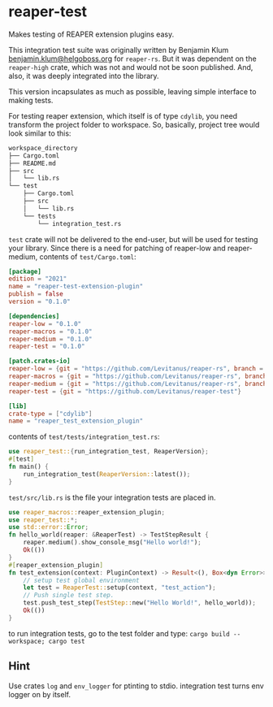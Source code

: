 # reaper-test

Makes testing of REAPER extension plugins easy.

This integration test suite was originally written by Benjamin Klum <benjamin.klum@helgoboss.org> for `reaper-rs`. But it was dependent on the `reaper-high` crate, which was not and would not be soon published. And, also, it was deeply integrated into the library.

This version incapsulates as much as possible, leaving simple interface to making tests.

For testing reaper extension, which itself is of type `cdylib`,
you need transform the project folder to workspace. So, basically,
project tree would look similar to this:

```bash
workspace_directory
├── Cargo.toml
├── README.md
├── src
│   └── lib.rs
└── test
    ├── Cargo.toml
    ├── src
    │   └── lib.rs
    └── tests
        └── integration_test.rs
```

`test` crate will not be delivered to the end-user, but will be used for
testing your library. Since there is a need for patching of reaper-low and reaper-medium, contents of `test/Cargo.toml`:

```toml
[package]
edition = "2021"
name = "reaper-test-extension-plugin"
publish = false
version = "0.1.0"

[dependencies]
reaper-low = "0.1.0"
reaper-macros = "0.1.0"
reaper-medium = "0.1.0"
reaper-test = "0.1.0"

[patch.crates-io]
reaper-low = {git = "https://github.com/Levitanus/reaper-rs", branch = "stable_for_rea-rs"}
reaper-macros = {git = "https://github.com/Levitanus/reaper-rs", branch = "stable_for_rea-rs"}
reaper-medium = {git = "https://github.com/Levitanus/reaper-rs", branch = "stable_for_rea-rs"}
reaper-test = {git = "https://github.com/Levitanus/reaper-test"}

[lib]
crate-type = ["cdylib"]
name = "reaper_test_extension_plugin"

```

contents of `test/tests/integration_test.rs`:

```rust
use reaper_test::{run_integration_test, ReaperVersion};
#[test]
fn main() {
    run_integration_test(ReaperVersion::latest());
}
```

`test/src/lib.rs` is the file your integration tests are placed in.

```rust
use reaper_macros::reaper_extension_plugin;
use reaper_test::*;
use std::error::Error;
fn hello_world(reaper: &ReaperTest) -> TestStepResult {
    reaper.medium().show_console_msg("Hello world!");
    Ok(())
}
#[reaper_extension_plugin]
fn test_extension(context: PluginContext) -> Result<(), Box<dyn Error>> {
    // setup test global environment
    let test = ReaperTest::setup(context, "test_action");
    // Push single test step.
    test.push_test_step(TestStep::new("Hello World!", hello_world));
    Ok(())
}
```

to run integration tests, go to the test folder and type:
`cargo build --workspace; cargo test`

## Hint

Use crates `log` and `env_logger` for ptinting to stdio. integration test turns env logger on by itself.
